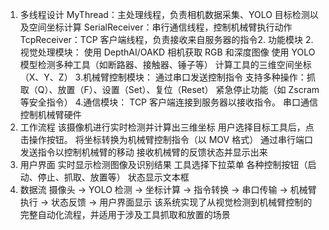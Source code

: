 1. 多线程设计
MyThread：主处理线程，负责相机数据采集、YOLO 目标检测以及空间坐标计算
SerialReceiver：串行通信线程，控制机械臂执行动作
TcpReceiver：TCP 客户端线程，负责接收来自服务器的指令2. 功能模块
2.视觉处理模块：
使用 DepthAI/OAKD 相机获取 RGB 和深度图像
使用 YOLO 模型检测多种工具（如断路器、接触器、锤子等）
计算工具的三维空间坐标（X、Y、Z）
3.机械臂控制模块：
通过串口发送控制指令
支持多种操作：抓取（Q）、放置（F）、设置（Set）、复位（Reset）
紧急停止功能（如 Zscram 等安全指令）
4.通信模块：
TCP 客户端连接到服务器以接收指令。
串口通信控制机械臂硬件
5. 工作流程
该摄像机进行实时检测并计算出三维坐标
用户选择目标工具后，点击操作按钮。
将坐标转换为机械臂控制指令（以 MOV 格式）
通过串行端口发送指令以控制机械臂的移动
接收机械臂的反馈状态并显示出来
6. 用户界面
实时显示检测图像及识别结果
工具选择下拉菜单
各种控制按钮（启动、停止、抓取、放置等）
状态显示文本框
7. 数据流
摄像头 → YOLO 检测 → 坐标计算 → 指令转换 → 串口传输 → 机械臂执行 → 状态反馈 → 用户界面显示
该系统实现了从视觉检测到机械臂控制的完整自动化流程，并适用于涉及工具抓取和放置的场景
